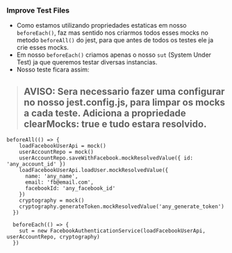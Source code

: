 ### Improve Test Files

- Como estamos utilizando propriedades estaticas em nosso `beforeEach()`, faz mas sentido nos criarmos todos esses mocks no metodo `beforeAll()` do jest, para que antes de todos os testes ele ja crie esses mocks.
- Em nosso `beforeEach()` criamos apenas o nosso `sut` (System Under Test) ja que queremos testar diversas instancias.
- Nosso teste ficara assim:

> ## AVISO: Sera necessario fazer uma configurar no nosso jest.config.js, para limpar os mocks a cada teste. Adiciona a propriedade clearMocks: true e tudo estara resolvido.

```
beforeAll(() => {
    loadFacebookUserApi = mock()
    userAccountRepo = mock()
    userAccountRepo.saveWithFacebook.mockResolvedValue({ id: 'any_account_id' })
    loadFacebookUserApi.loadUser.mockResolvedValue({
      name: 'any_name',
      email: 'fb@email.com',
      facebookId: 'any_facebook_id'
    })
    cryptography = mock()
    cryptography.generateToken.mockResolvedValue('any_generate_token')
  })

  beforeEach(() => {
    sut = new FacebookAuthenticationService(loadFacebookUserApi, userAccountRepo, cryptography)
  })
```
